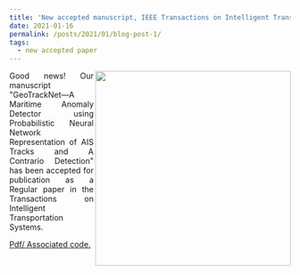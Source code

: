 ```yaml
---
title: 'New accepted manuscript, IEEE Transactions on Intelligent Transportation Systems'
date: 2021-01-16
permalink: /posts/2021/01/blog-post-1/
tags:
  - new accepted paper
---
```


<div style="text-align: justify"> 
<img src="https://dnguyengithub.github.io/images/fig_abnormal_trajectories.png" width="350" align ="right">
Good news!
Our manuscript "GeoTrackNet—A Maritime Anomaly Detector using Probabilistic Neural Network Representation of AIS Tracks and A Contrario Detection" 
has been accepted for publication as a Regular paper in the Transactions on Intelligent Transportation Systems.

<a href="https://arxiv.org/abs/1912.00682"> Pdf/ <a href="https://github.com/CIA-Oceanix/GeoTrackNet"> Associated code.<a>
